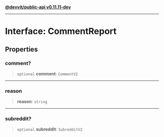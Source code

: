 [**@devvit/public-api v0.11.11-dev**](../../../../README.md)

---

# Interface: CommentReport

## Properties

<a id="comment"></a>

### comment?

> `optional` **comment**: `CommentV2`

---

<a id="reason"></a>

### reason

> **reason**: `string`

---

<a id="subreddit"></a>

### subreddit?

> `optional` **subreddit**: `SubredditV2`
